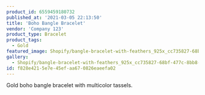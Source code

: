 ```yaml
---
product_id: 6559459180732
published_at: '2021-03-05 22:13:50'
title: 'Boho Bangle Bracelet'
vendor: 'Company 123'
product_type: Bracelet
product_tags:
  - Gold
featured_image: Shopify/bangle-bracelet-with-feathers_925x_cc735827-68bf-477c-8bb8-8dc46e8a998b.jpg
gallery:
  - Shopify/bangle-bracelet-with-feathers_925x_cc735827-68bf-477c-8bb8-8dc46e8a998b-1614983830.jpg
id: f828e421-5e7e-45ef-aa67-0826eaeefa02
---
```

<p>Gold boho bangle bracelet with multicolor tassels.</p>